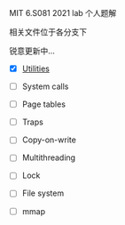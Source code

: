 MIT 6.S081 2021 lab 个人题解

相关文件位于各分支下

锐意更新中...

- [x] [Utilities](https://github.com/NaroZeol/MIT-6.S081-2021-lab/tree/util)

- [ ] System calls

- [ ] Page tables

- [ ] Traps

- [ ] Copy-on-write

- [ ] Multithreading

- [ ] Lock

- [ ] File system

- [ ] mmap
 
